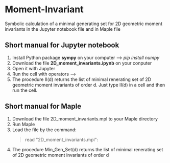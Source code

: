# Moment-Invariant
Symbolic calculation of a minimal generating set for 2D geometric moment invariants in the  Jupyter notebook file and in Maple file

## Short manual for  Jupyter notebook
 1. Install Python package **sympy** on your computer --> *pip install numpy*
 2. Download the file **2D_moment_invariants.ipynb** on your conputer 
 3. Open it with Jupyter
 4. Run the cell with operators --> 
 5. The procedure II(d) returns the list of minimal renerating set of 2D geometric moment invariants of order d.  Just type II(d) in a cell and then  run the cell.

 


##  Short manual for Maple
1. Download the file 2D_moment_invariants.mpl  to your Maple directory
2. Run Maple
3. Load the file by the command:
   > read "2D_moment_invariants.mpl":
4. The procedure  Min_Gen_Set(d) returns the list of minimal renerating set of 2D geometric moment invariants of order d
